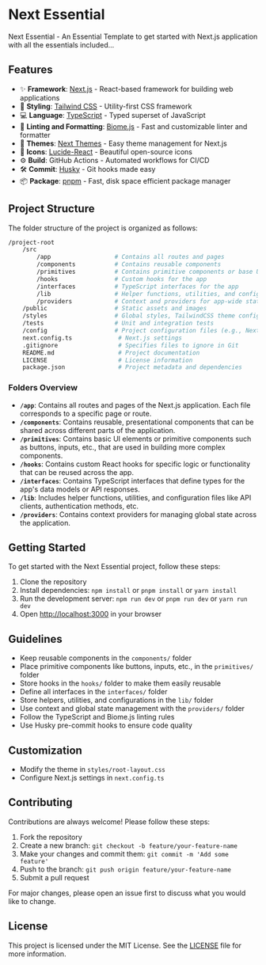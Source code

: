 # Next Essential

Next Essential - An Essential Template to get started with Next.js application with all the essentials included...

## Features

- ✨ **Framework**: [Next.js](https://nextjs.org/) - React-based framework for building web applications
- 🚀 **Styling**: [Tailwind CSS](https://tailwindcss.com/) - Utility-first CSS framework
- 💻 **Language**: [TypeScript](https://www.typescriptlang.org/) - Typed superset of JavaScript
- 🧹 **Linting and Formatting**: [Biome.js](https://biomejs.dev/) - Fast and customizable linter and formatter
- 🎨 **Themes**: [Next Themes](https://github.com/pacocoursey/next-themes) - Easy theme management for Next.js
- 💄 **Icons**: [Lucide-React](https://lucide.dev/) - Beautiful open-source icons
- ⚙️ **Build**: GitHub Actions - Automated workflows for CI/CD
- 🛠 **Commit**: [Husky](https://typicode.github.io/husky/) - Git hooks made easy
- 📦 **Package**: [pnpm](https://pnpm.io/) - Fast, disk space efficient package manager

## Project Structure

The folder structure of the project is organized as follows:

```bash
/project-root
    /src
        /app                  # Contains all routes and pages
        /components           # Contains reusable components
        /primitives           # Contains primitive components or base UI elements
        /hooks                # Custom hooks for the app
        /interfaces           # TypeScript interfaces for the app
        /lib                  # Helper functions, utilities, and configuration files
        /providers            # Context and providers for app-wide state management
    /public                   # Static assets and images
    /styles                   # Global styles, TailwindCSS theme configuration
    /tests                    # Unit and integration tests
    /config                   # Project configuration files (e.g., Next.js config, environment settings)
    next.config.ts             # Next.js settings
    .gitignore                 # Specifies files to ignore in Git
    README.md                  # Project documentation
    LICENSE                    # License information
    package.json               # Project metadata and dependencies
```

### Folders Overview

- **`/app`**: Contains all routes and pages of the Next.js application. Each file corresponds to a specific page or route.
- **`/components`**: Contains reusable, presentational components that can be shared across different parts of the application.
- **`/primitives`**: Contains basic UI elements or primitive components such as buttons, inputs, etc., that are used in building more complex components.
- **`/hooks`**: Contains custom React hooks for specific logic or functionality that can be reused across the app.
- **`/interfaces`**: Contains TypeScript interfaces that define types for the app's data models or API responses.
- **`/lib`**: Includes helper functions, utilities, and configuration files like API clients, authentication methods, etc.
- **`/providers`**: Contains context providers for managing global state across the application.

## Getting Started

To get started with the Next Essential project, follow these steps:

1. Clone the repository
2. Install dependencies: `npm install` or `pnpm install` or `yarn install`
3. Run the development server: `npm run dev` or `pnpm run dev` or `yarn run dev`
4. Open [http://localhost:3000](http://localhost:3000) in your browser

## Guidelines

- Keep reusable components in the `components/` folder
- Place primitive components like buttons, inputs, etc., in the `primitives/` folder
- Store hooks in the `hooks/` folder to make them easily reusable
- Define all interfaces in the `interfaces/` folder
- Store helpers, utilities, and configurations in the `lib/` folder
- Use context and global state management with the `providers/` folder
- Follow the TypeScript and Biome.js linting rules
- Use Husky pre-commit hooks to ensure code quality

## Customization

- Modify the theme in `styles/root-layout.css`
- Configure Next.js settings in `next.config.ts`

## Contributing

Contributions are always welcome! Please follow these steps:

1. Fork the repository
2. Create a new branch: `git checkout -b feature/your-feature-name`
3. Make your changes and commit them: `git commit -m 'Add some feature'`
4. Push to the branch: `git push origin feature/your-feature-name`
5. Submit a pull request

For major changes, please open an issue first to discuss what you would like to change.

## License

This project is licensed under the MIT License. See the [LICENSE](LICENSE) file for more information.
